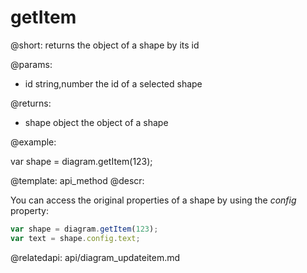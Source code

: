 getItem
=============


@short: returns the object of a shape by its id
	
@params:

- id	string,number	the id of a selected shape

@returns:

- shape    object      the object of a shape

@example:

var shape = diagram.getItem(123);


@template:	api_method
@descr:

You can access the original properties of a shape by using the *config* property:

~~~js
var shape = diagram.getItem(123);
var text = shape.config.text;
~~~

@relatedapi:
	api/diagram_updateitem.md